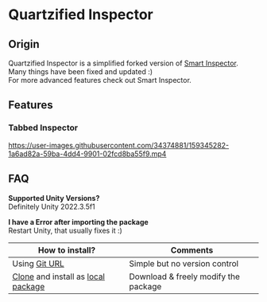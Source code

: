 # Quartzified Inspector
 
## Origin
Quartzified Inspector is a simplified forked version of [Smart Inspector](https://github.com/neon-age/Smart-Inspector).  
Many things have been fixed and updated :)  
For more advanced features check out Smart Inspector.

## Features
### Tabbed Inspector
https://user-images.githubusercontent.com/34374881/159345282-1a6ad82a-59ba-4dd4-9901-02fcd8ba55f9.mp4

## FAQ
**Supported Unity Versions?**  
Definitely Unity 2022.3.5f1

**I have a Error after importing the package**  
Restart Unity, that usually fixes it :)

| **How to install?** | Comments |
|-------------|-------------|
| Using [Git URL](https://docs.unity3d.com/Manual/upm-ui-giturl.html) | Simple but no version control |
| [Clone](https://docs.github.com/en/repositories/creating-and-managing-repositories/cloning-a-repository#cloning-a-repository-to-github-desktop) and install as [local package](https://docs.unity3d.com/Manual/upm-ui-local.html) | Download & freely modify the package|

